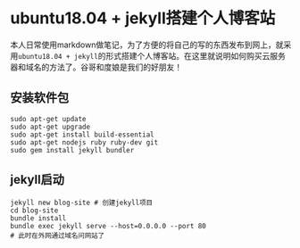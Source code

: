 # ubuntu18.04 + jekyll搭建个人博客站

本人日常使用markdown做笔记，为了方便的将自己的写的东西发布到网上，就采用`ubuntu18.04 + jekyll`的形式搭建个人博客站。在这里就说明如何购买云服务器和域名的方法了。谷哥和度娘是我们的好朋友！

## 安装软件包

```shell
sudo apt-get update
sudo apt-get upgrade
sudo apt-get install build-essential
sudo apt-get nodejs ruby ruby-dev git
sudo gem install jekyll bundler
```



## jekyll启动

```shell
jekyll new blog-site # 创建jekyll项目
cd blog-site
bundle install
bundle exec jekyll serve --host=0.0.0.0 --port 80
# 此时在外网通过域名问网站了
```
